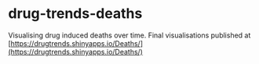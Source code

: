 # drug-trends-deaths
Visualising drug induced deaths over time. Final visualisations published at [https://drugtrends.shinyapps.io/Deaths/](https://drugtrends.shinyapps.io/Deaths/)

